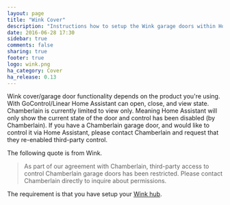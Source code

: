 ```yaml
---
layout: page
title: "Wink Cover"
description: "Instructions how to setup the Wink garage doors within Home Assistant."
date: 2016-06-28 17:30
sidebar: true
comments: false
sharing: true
footer: true
logo: wink.png
ha_category: Cover
ha_release: 0.13
---
```


Wink cover/garage door functionality depends on the product you're using.  With GoControl/Linear Home Assistant can open, close, and view state.  Chamberlain is currently limited to view only.  Meaning Home Assistant will only show the current state of the door and control has been disabled (by Chamberlain).  If you have a Chamberlain garage door, and would like to control it via Home Assistant, please contact Chamberlain and request that they re-enabled third-party control.

The following quote is from Wink.

> As part of our agreement with Chamberlain, third-party access to control Chamberlain garage doors has been restricted. Please contact Chamberlain directly to inquire about permissions.

The requirement is that you have setup your [Wink hub](/components/wink/).
